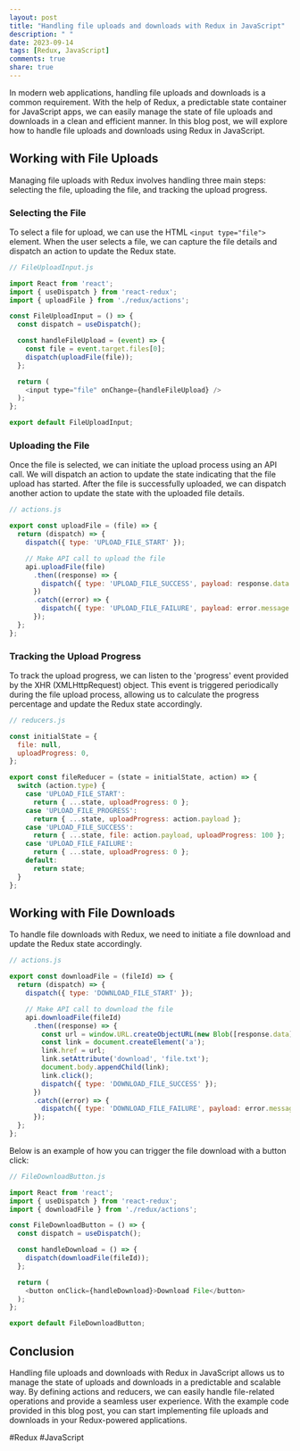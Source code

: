 ```yaml
---
layout: post
title: "Handling file uploads and downloads with Redux in JavaScript"
description: " "
date: 2023-09-14
tags: [Redux, JavaScript]
comments: true
share: true
---
```


In modern web applications, handling file uploads and downloads is a common requirement. With the help of Redux, a predictable state container for JavaScript apps, we can easily manage the state of file uploads and downloads in a clean and efficient manner. In this blog post, we will explore how to handle file uploads and downloads using Redux in JavaScript.

## Working with File Uploads

Managing file uploads with Redux involves handling three main steps: selecting the file, uploading the file, and tracking the upload progress.

### Selecting the File

To select a file for upload, we can use the HTML `<input type="file">` element. When the user selects a file, we can capture the file details and dispatch an action to update the Redux state.

```javascript
// FileUploadInput.js

import React from 'react';
import { useDispatch } from 'react-redux';
import { uploadFile } from './redux/actions';

const FileUploadInput = () => {
  const dispatch = useDispatch();

  const handleFileUpload = (event) => {
    const file = event.target.files[0];
    dispatch(uploadFile(file));
  };

  return (
    <input type="file" onChange={handleFileUpload} />
  );
};

export default FileUploadInput;
```

### Uploading the File

Once the file is selected, we can initiate the upload process using an API call. We will dispatch an action to update the state indicating that the file upload has started. After the file is successfully uploaded, we can dispatch another action to update the state with the uploaded file details.

```javascript
// actions.js

export const uploadFile = (file) => {
  return (dispatch) => {
    dispatch({ type: 'UPLOAD_FILE_START' });

    // Make API call to upload the file
    api.uploadFile(file)
      .then((response) => {
        dispatch({ type: 'UPLOAD_FILE_SUCCESS', payload: response.data });
      })
      .catch((error) => {
        dispatch({ type: 'UPLOAD_FILE_FAILURE', payload: error.message });
      });
  };
};
```

### Tracking the Upload Progress

To track the upload progress, we can listen to the 'progress' event provided by the XHR (XMLHttpRequest) object. This event is triggered periodically during the file upload process, allowing us to calculate the progress percentage and update the Redux state accordingly.

```javascript
// reducers.js

const initialState = {
  file: null,
  uploadProgress: 0,
};

export const fileReducer = (state = initialState, action) => {
  switch (action.type) {
    case 'UPLOAD_FILE_START':
      return { ...state, uploadProgress: 0 };
    case 'UPLOAD_FILE_PROGRESS':
      return { ...state, uploadProgress: action.payload };
    case 'UPLOAD_FILE_SUCCESS':
      return { ...state, file: action.payload, uploadProgress: 100 };
    case 'UPLOAD_FILE_FAILURE':
      return { ...state, uploadProgress: 0 };
    default:
      return state;
  }
};
```

## Working with File Downloads

To handle file downloads with Redux, we need to initiate a file download and update the Redux state accordingly.

```javascript
// actions.js

export const downloadFile = (fileId) => {
  return (dispatch) => {
    dispatch({ type: 'DOWNLOAD_FILE_START' });

    // Make API call to download the file
    api.downloadFile(fileId)
      .then((response) => {
        const url = window.URL.createObjectURL(new Blob([response.data]));
        const link = document.createElement('a');
        link.href = url;
        link.setAttribute('download', 'file.txt');
        document.body.appendChild(link);
        link.click();
        dispatch({ type: 'DOWNLOAD_FILE_SUCCESS' });
      })
      .catch((error) => {
        dispatch({ type: 'DOWNLOAD_FILE_FAILURE', payload: error.message });
      });
  };
};
```

Below is an example of how you can trigger the file download with a button click:

```javascript
// FileDownloadButton.js

import React from 'react';
import { useDispatch } from 'react-redux';
import { downloadFile } from './redux/actions';

const FileDownloadButton = () => {
  const dispatch = useDispatch();

  const handleDownload = () => {
    dispatch(downloadFile(fileId));
  };

  return (
    <button onClick={handleDownload}>Download File</button>
  );
};

export default FileDownloadButton;
```

## Conclusion

Handling file uploads and downloads with Redux in JavaScript allows us to manage the state of uploads and downloads in a predictable and scalable way. By defining actions and reducers, we can easily handle file-related operations and provide a seamless user experience. With the example code provided in this blog post, you can start implementing file uploads and downloads in your Redux-powered applications.

#Redux #JavaScript